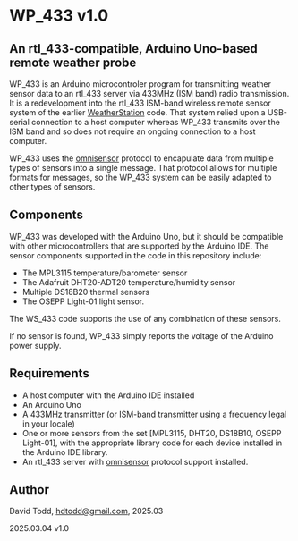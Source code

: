 # WP_433 v1.0
## An rtl_433-compatible, Arduino Uno-based remote weather probe

WP_433 is an Arduino microcontroler program for transmitting weather sensor data to an rtl_433 server via 433MHz (ISM band) radio transmission.  It is a redevelopment into the rtl_433 ISM-band wireless remote sensor system of the earlier [WeatherStation](https://github.com/hdtodd/WeatherStation) code.  That system relied upon a USB-serial connection to a host computer whereas WP_433 transmits over the ISM band and so does not require an ongoing connection to a host computer.

WP_433 uses the [omnisensor](https://github.com/hdtodd/omnisensor_433) protocol to encapulate data from multiple types of sensors into a single message.  That protocol allows for multiple formats for messages, so the WP_433 system can be easily adapted to other types of sensors.

## Components

WP_433 was developed with the Arduino Uno, but it should be compatible with other microcontrollers that are supported by the Arduino IDE.  The sensor components supported in the code in this repository include:

*  The MPL3115 temperature/barometer sensor
*  The Adafruit DHT20-ADT20 temperature/humidity sensor
*  Multiple DS18B20 thermal sensors
*  The OSEPP Light-01 light sensor.

The WS_433 code supports the use of any combination of these sensors.

If no sensor is found, WP_433 simply reports the voltage of the Arduino power supply.

## Requirements

*  A host computer with the Arduino IDE installed
*  An Arduino Uno
*  A 433MHz transmitter (or ISM-band transmitter using a frequency legal in your locale)
*  One or more sensors from the set [MPL3115, DHT20, DS18B10, OSEPP Light-01], with the appropriate library code for each device installed in the Arduino IDE library.
*  An rtl_433 server with [omnisensor](https://github.com/hdtodd/omnisensor_433) protocol support installed.




## Author
David Todd, hdtodd@gmail.com, 2025.03

2025.03.04  v1.0
